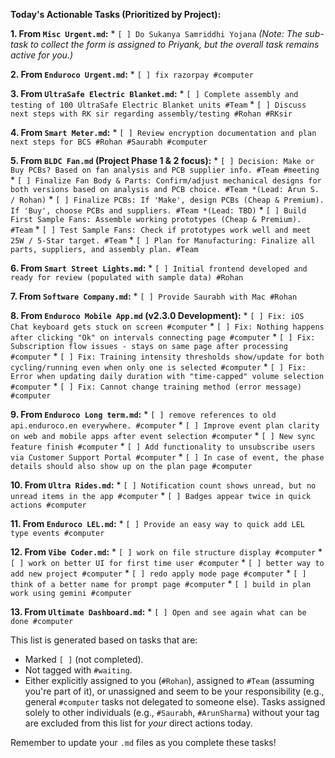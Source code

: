 
**Today's Actionable Tasks (Prioritized by Project):**

**1. From `Misc Urgent.md`:**
    *   `[ ] Do Sukanya Samriddhi Yojana`
        *(Note: The sub-task to collect the form is assigned to Priyank, but the overall task remains active for you.)*

**2. From `Enduroco Urgent.md`:**
    *   `[ ] fix razorpay #computer`

**3. From `UltraSafe Electric Blanket.md`:**
    *   `[ ] Complete assembly and testing of 100 UltraSafe Electric Blanket units #Team`
    *   `[ ] Discuss next steps with RK sir regarding assembly/testing #Rohan #RKsir`

**4. From `Smart Meter.md`:**
    *   `[ ] Review encryption documentation and plan next steps for BCS #Rohan #Saurabh #computer`

**5. From `BLDC Fan.md` (Project Phase 1 & 2 focus):**
    *   `[ ] Decision: Make or Buy PCBs? Based on fan analysis and PCB supplier info. #Team #meeting`
    *   `[ ] Finalize Fan Body & Parts: Confirm/adjust mechanical designs for both versions based on analysis and PCB choice. #Team *(Lead: Arun S. / Rohan)`
    *   `[ ] Finalize PCBs: If 'Make', design PCBs (Cheap & Premium). If 'Buy', choose PCBs and suppliers. #Team *(Lead: TBD)`
    *   `[ ] Build First Sample Fans: Assemble working prototypes (Cheap & Premium). #Team`
    *   `[ ] Test Sample Fans: Check if prototypes work well and meet 25W / 5-Star target. #Team`
    *   `[ ] Plan for Manufacturing: Finalize all parts, suppliers, and assembly plan. #Team`

**6. From `Smart Street Lights.md`:**
    *   `[ ] Initial frontend developed and ready for review (populated with sample data) #Rohan`

**7. From `Software Company.md`:**
    *   `[ ] Provide Saurabh with Mac #Rohan`

**8. From `Enduroco Mobile App.md` (v2.3.0 Development):**
    *   `[ ] Fix: iOS Chat keyboard gets stuck on screen #computer`
    *   `[ ] Fix: Nothing happens after clicking "Ok" on intervals connecting page #computer`
    *   `[ ] Fix: Subscription flow issues - stays on same page after processing #computer`
    *   `[ ] Fix: Training intensity thresholds show/update for both cycling/running even when only one is selected #computer`
    *   `[ ] Fix: Error when updating daily duration with "time-capped" volume selection #computer`
    *   `[ ] Fix: Cannot change training method (error message) #computer`

**9. From `Enduroco Long term.md`:**
    *   `[ ] remove references to old api.enduroco.en everywhere. #computer`
    *   `[ ] Improve event plan clarity on web and mobile apps after event selection #computer`
    *   `[ ] New sync feature finish #computer`
    *   `[ ] Add functionality to unsubscribe users via Customer Support Portal #computer`
    *   `[ ] In case of event, the phase details should also show up on the plan page #computer`

**10. From `Ultra Rides.md`:**
    *   `[ ] Notification count shows unread, but no unread items in the app #computer`
    *   `[ ] Badges appear twice in quick actions #computer`

**11. From `Enduroco LEL.md`:**
    *   `[ ] Provide an easy way to quick add LEL type events #computer`

**12. From `Vibe Coder.md`:**
    *   `[ ] work on file structure display #computer`
    *   `[ ] work on better UI for first time user #computer`
    *   `[ ] better way to add new project #computer`
    *   `[ ] redo apply mode page #computer`
    *   `[ ] think of a better name for prompt page #computer`
    *   `[ ] build in plan work using gemini #computer`

**13. From `Ultimate Dashboard.md`:**
    *   `[ ] Open and see again what can be done #computer`

This list is generated based on tasks that are:
*   Marked `[ ]` (not completed).
*   Not tagged with `#waiting`.
*   Either explicitly assigned to you (`#Rohan`), assigned to `#Team` (assuming you're part of it), or unassigned and seem to be your responsibility (e.g., general `#computer` tasks not delegated to someone else). Tasks assigned solely to other individuals (e.g., `#Saurabh`, `#ArunSharma`) without your tag are excluded from this list for *your* direct actions today.

Remember to update your `.md` files as you complete these tasks!